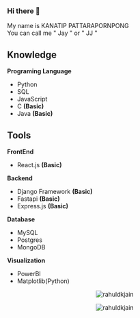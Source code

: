 ### Hi there 👋
My name is KANATIP PATTARAPORNPONG <br/>
You can call me " Jay " or " JJ " <br/>
## Knowledge
**Programing Language**
 - Python
 - SQL
 - JavaScript
 - C **(Basic)**
 - Java **(Basic)**
 
## Tools
**FrontEnd**
 - React.js **(Basic)**

**Backend**
 - Django Framework **(Basic)**
 - Fastapi **(Basic)**
 - Express.js **(Basic)**
 
 **Database**
 - MySQL
 - Postgres
 - MongoDB

 **Visualization**
 - PowerBI
 - Matplotlib(Python)


<p align="center">
<img src=https://github-readme-stats.vercel.app/api/top-langs/?username=costalferz&layout=compact&hide=Jupyter%20Notebook&theme=radical&langs_count=10%20 alt=rahuldkjain />
</p>

<p align="center">
<img src=https://github-readme-stats.vercel.app/api/wakatime?username=Costalferz&layout=compact&hide=Other&theme=radical alt=rahuldkjain />
</p> 

<!--
**costalferz/costalferz** is a ✨ _special_ ✨ repository because its `README.md` (this file) appears on your GitHub profile.

Here are some ideas to get you started:

- 🔭 I’m currently working on ...
- 🌱 I’m currently learning ...
- 👯 I’m looking to collaborate on ...
- 🤔 I’m looking for help with ...
- 💬 Ask me about ...
- 📫 How to reach me: ...
- 😄 Pronouns: ...
- ⚡ Fun fact: ...
-->
